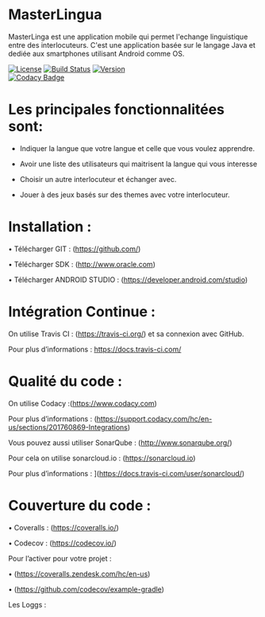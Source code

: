 # MasterLingua
MasterLinga est une application mobile qui permet l'echange linguistique entre des interlocuteurs. C'est une application basée sur le langage Java et dediée aux smartphones utilisant Android comme OS.

[![License](https://img.shields.io/badge/License-Apache%202.0-blue.svg)](https://opensource.org/licenses/Apache-2.0)
[![Build Status](https://travis-ci.com/AmelieALLIN/MasterLingua.svg?branch=master)](https://travis-ci.com/AmelieALLIN/MasterLingua)
[![Version](https://img.shields.io/github/tag/AmelieALLIN/MasterLingua.svg?label=version&style=flat-square)](build.gradle)<br/>
[![Codacy Badge](https://api.codacy.com/project/badge/Grade/d950f4bc7cb244779eb8b1fd98855f47)](https://www.codacy.com/gh/AmelieALLIN/MasterLingua?utm_source=github.com&amp;utm_medium=referral&amp;utm_content=MasterLingua/MasterLingua&amp;utm_campaign=Badge_Grade)


# Les principales fonctionnalitées sont:

 - Indiquer la langue que votre langue et celle que vous voulez apprendre.
  
 - Avoir une liste des utilisateurs qui maitrisent la langue qui vous interesse
  
 - Choisir un autre interlocuteur et échanger avec.
  
 - Jouer à des jeux basés sur des themes avec votre interlocuteur.
# Installation :

•	Télécharger GIT : (https://github.com/)

•	Télécharger SDK :  (http://www.oracle.com)

•	Télécharger ANDROID  STUDIO : (https://developer.android.com/studio)

# Intégration Continue :

On utilise Travis CI : (https://travis-ci.org/) et sa connexion avec GitHub.

Pour plus d’informations : https://docs.travis-ci.com/

# Qualité du code :

On utilise  Codacy :(https://www.codacy.com)

Pour plus d’informations : (https://support.codacy.com/hc/en-us/sections/201760869-Integrations)

Vous pouvez aussi utiliser SonarQube : (http://www.sonarqube.org/)

Pour cela on utilise sonarcloud.io : (https://sonarcloud.io)

Pour plus d’informations : ](https://docs.travis-ci.com/user/sonarcloud/)

# Couverture du code :

•	Coveralls  : (https://coveralls.io/)

•	Codecov : (https://codecov.io/)

Pour l’activer pour votre projet :

•	(https://coveralls.zendesk.com/hc/en-us)

•	(https://github.com/codecov/example-gradle)

  Les Loggs :



